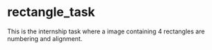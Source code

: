 # rectangle_task
This is the internship task where a image containing 4 rectangles are numbering and alignment.
